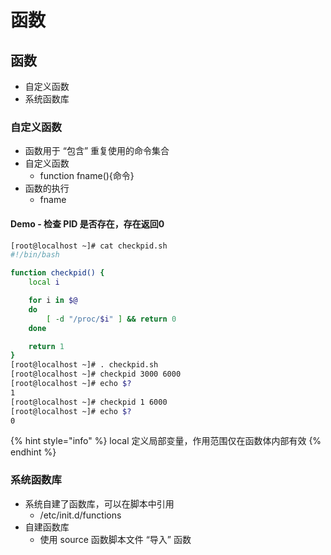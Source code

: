 # 函数

## 函数

* 自定义函数
* 系统函数库

### 自定义函数

* 函数用于 “包含” 重复使用的命令集合
* 自定义函数
  * function fname(){命令}
* 函数的执行
  * fname

#### Demo - 检查 PID 是否存在，存在返回0

```bash
[root@localhost ~]# cat checkpid.sh 
#!/bin/bash

function checkpid() {
    local i

    for i in $@
    do
        [ -d "/proc/$i" ] && return 0
    done

    return 1
}
[root@localhost ~]# . checkpid.sh 
[root@localhost ~]# checkpid 3000 6000
[root@localhost ~]# echo $?
1
[root@localhost ~]# checkpid 1 6000
[root@localhost ~]# echo $?
0
```

{% hint style="info" %}
local 定义局部变量，作用范围仅在函数体内部有效
{% endhint %}

### 系统函数库

* 系统自建了函数库，可以在脚本中引用
  * /etc/init.d/functions
* 自建函数库
  * 使用 source 函数脚本文件 “导入” 函数
